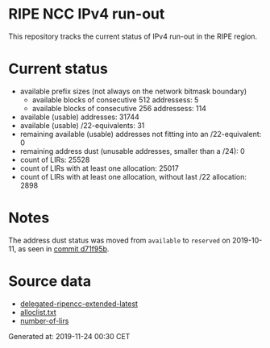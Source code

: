 # RIPE NCC IPv4 run-out
This repository tracks the current status of IPv4 run-out in the RIPE region.

# Current status
- available prefix sizes (not always on the network bitmask boundary)
  - available blocks of consecutive 512 addressess: 5
  - available blocks of consecutive 256 addressess: 114
- available (usable) addresses: 31744
- available (usable) /22-equivalents: 31
- remaining available (usable) addresses not fitting into an /22-equivalent: 0
- remaining address dust (unusable addresses, smaller than a /24): 0
- count of LIRs: 25528
- count of LIRs with at least one allocation: 25017
- count of LIRs with at least one allocation, without last /22 allocation: 2898

# Notes
The address dust status was moved from `available` to `reserved` on 2019-10-11, as seen in [commit d71f95b](https://github.com/zajdee/ripe-ncc-ipv4-runout/commit/d71f95b1f7c9f639556e395e4ad0f41e54834954).

# Source data
- [delegated-ripencc-extended-latest](https://ftp.ripe.net/pub/stats/ripencc/delegated-ripencc-extended-latest)
- [alloclist.txt](https://ftp.ripe.net/pub/stats/ripencc/membership/alloclist.txt)
- [number-of-lirs](https://labs.ripe.net/statistics/number-of-lirs)

Generated at: 2019-11-24 00:30 CET
